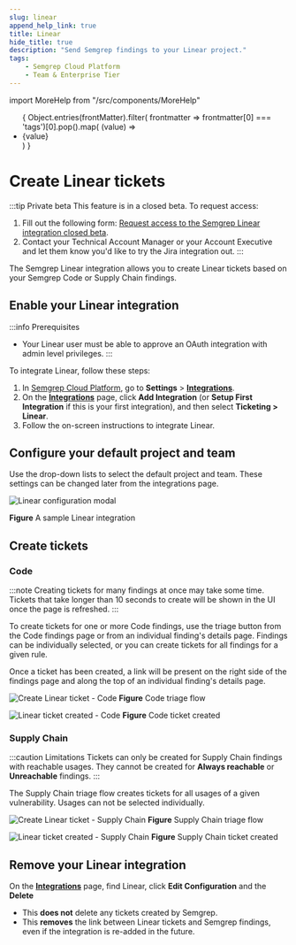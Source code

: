 ```yaml
---
slug: linear 
append_help_link: true
title: Linear
hide_title: true
description: "Send Semgrep findings to your Linear project."
tags:
    - Semgrep Cloud Platform
    - Team & Enterprise Tier
---
```


import MoreHelp from "/src/components/MoreHelp"

<ul id="tag__badge-list">
{
Object.entries(frontMatter).filter(
    frontmatter => frontmatter[0] === 'tags')[0].pop().map(
    (value) => <li class='tag__badge-item'>{value}</li> )
}
</ul>

# Create Linear tickets

:::tip Private beta
This feature is in a closed beta. To request access:
1. Fill out the following form: [Request access to the Semgrep Linear integration closed beta](https://get.semgrep.dev/Jira-asana-linear-private-beta.html).
2. Contact your Technical Account Manager or your Account Executive and let them know you'd like to try the Jira integration out.
:::

The Semgrep Linear integration allows you to create Linear tickets based on your Semgrep Code or Supply Chain findings.

## Enable your Linear integration

:::info Prerequisites
* Your Linear user must be able to approve an OAuth integration with admin level privileges.
:::

To integrate Linear, follow these steps:

1. In [Semgrep Cloud Platform](https://semgrep.dev/login), go to **Settings** > **[Integrations](https://semgrep.dev/orgs/-/settings/integrations)**.
2. On the **[Integrations](https://semgrep.dev/orgs/-/settings/integrations)** page, click **Add Integration** (or **Setup First Integration** if this is your first integration), and then select **Ticketing > Linear**.
3. Follow the on-screen instructions to integrate Linear.

## Configure your default project and team

Use the drop-down lists to select the default project and team. These settings can be changed later from the integrations page.

![Linear configuration modal](/img/linear-configure-defaults.png)

**Figure** A sample Linear integration

## Create tickets

### Code

:::note
Creating tickets for many findings at once may take some time. Tickets that take longer than 10 seconds to create will be shown in the UI once the page is refreshed.
:::

To create tickets for one or more Code findings, use the triage button from the Code findings page or from an individual finding's details page. Findings can be individually selected, or you can create tickets for all findings for a given rule. 

Once a ticket has been created, a link will be present on the right side of the findings page and along the top of an individual finding's details page.

![Create Linear ticket - Code](/img/linear-code-findings.png)
**Figure** Code triage flow

![Linear ticket created - Code](/img/linear-code-ticketed.png)
**Figure** Code ticket created

### Supply Chain

:::caution Limitations
Tickets can only be created for Supply Chain findings with reachable usages. They cannot be created for **Always reachable** or **Unreachable** findings.
:::

The Supply Chain triage flow creates tickets for all usages of a given vulnerability. Usages can not be selected individually. 

![Create Linear ticket - Supply Chain](/img/linear-ssc-findings.png)
**Figure** Supply Chain triage flow

![Linear ticket created - Supply Chain](/img/linear-ssc-ticketed.png)
**Figure** Supply Chain ticket created

## Remove your Linear integration

On the **[Integrations](https://semgrep.dev/orgs/-/settings/integrations)** page, find Linear, click **Edit Configuration** and the **Delete**

* This **does not** delete any tickets created by Semgrep.
* This **removes** the link between Linear tickets and Semgrep findings, even if the integration is re-added in the future.

<MoreHelp />
